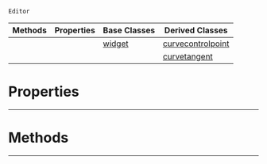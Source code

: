  `Editor`

|Methods|Properties|Base Classes|Derived Classes|
|---|---|---|---|
| | |[widget](https://plasmaengine.github.io/PlasmaDocs/Plasma1/C++/code_reference/class_reference/widget.md)|[curvecontrolpoint](https://plasmaengine.github.io/PlasmaDocs/Plasma1/C++/code_reference/class_reference/curvecontrolpoint.md)|
| | | |[curvetangent](https://plasmaengine.github.io/PlasmaDocs/Plasma1/C++/code_reference/class_reference/curvetangent.md)|


 #  Properties


---  
 #  Methods


---  
 

 
